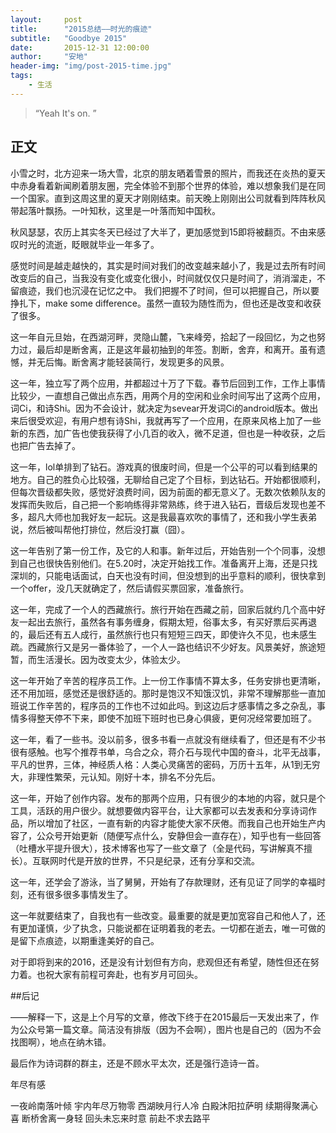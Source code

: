 ```yaml
---
layout:     post
title:      "2015总结——时光的痕迹"
subtitle:   "Goodbye 2015"
date:       2015-12-31 12:00:00
author:     "安地"
header-img: "img/post-2015-time.jpg"
tags:
    - 生活
---
```


> “Yeah It's on. ”

##  正文

小雪之时，北方迎来一场大雪，北京的朋友晒着雪景的照片，而我还在炎热的夏天中赤身看着新闻刷着朋友圈，完全体验不到那个世界的体验，难以想象我们是在同一个国家。直到这周这里的夏天才刚刚结束。前天晚上刚刚出公司就看到阵阵秋风带起落叶飘扬。一叶知秋，这里是一叶落而知中国秋。

秋风瑟瑟，农历上其实冬天已经过了大半了，更加感觉到15即将被翻页。不由来感叹时光的流逝，眨眼就毕业一年多了。

感觉时间是越走越快的，其实是时间对我们的改变越来越小了，我是过去所有时间改变后的自己，当我没有变化或变化很小，时间就仅仅只是时间了，消消溜走，不留痕迹，我们也沉浸在记忆之中。 我们把握不了时间，但可以把握自己，所以要挣扎下，make some difference。虽然一直较为随性而为，但也还是改变和收获了很多。

这一年自元旦始，在西湖河畔，灵隐山麓，飞来峰旁，拾起了一段回忆，为之也努力过，最后却是断舍离，正是这年最初抽到的年签。割断，舍弃，和离开。虽有遗憾，并无后悔。断舍离才能轻装简行，发现更多的风景。

这一年，独立写了两个应用，并都超过十万了下载。春节后回到工作，工作上事情比较少，一直想自己做出点东西，用两个月的空闲和业余时间写出了这两个应用，词Ci，和诗Shi。因为不会设计，就决定为sevear开发词Ci的android版本。做出来后很受欢迎，有用户想有诗Shi，我就再写了一个应用，在原来风格上加了一些新的东西，加广告也使我获得了小几百的收入，微不足道，但也是一种收获，之后也把广告去掉了。

这一年，lol单排到了钻石。游戏真的很废时间，但是一个公平的可以看到结果的地方。自己的胜负心比较强，无聊给自己定了个目标，到达钻石。开始都很顺利，但每次晋级都失败，感觉好浪费时间，因为前面的都无意义了。无数次依赖队友的发挥而失败后，自己把一个影响练得非常熟练，终于进入钻石，晋级后发现也差不多，超凡大师也加我好友一起玩。这是我最喜欢吹的事情了，还和我小学生表弟说，然后被叫帮他打排位，然后没打赢（囧）。

这一年告别了第一份工作，及它的人和事。新年过后，开始告别一个个同事，没想到自己也很快告别他们。在5.20时，决定开始找工作。准备离开上海，还是只找深圳的，只能电话面试，白天也没有时间，但没想到的出乎意料的顺利，很快拿到一个offer，没几天就确定了，然后请假买票回家，准备旅行。

这一年，完成了一个人的西藏旅行。旅行开始在西藏之前，回家后就约几个高中好友一起出去旅行，虽然各有事务缠身，假期太短，俗事太多，有买好票后买再退的，最后还有五人成行，虽然旅行也只有短短三四天，即使许久不见，也未感生疏。西藏旅行又是另一番体验了，一个人一路也结识不少好友。风景美好，旅途短暂，而生活漫长。因为改变太少，体验太少。

这一年开始了辛苦的程序员工作。上一份工作事情不算太多，任务安排也更清晰，还不用加班，感觉还是很舒适的。那时是饱汉不知饿汉饥，非常不理解那些一直加班说工作辛苦的，程序员的工作也不过如此吗。到这边后才感事情之多之杂乱，事情多得整天停不下来，即使不加班下班时也已身心俱疲，更何况经常要加班了。

这一年，看了一些书。没以前多，很多书看一点就没有继续看了，但还是有不少书很有感触。也写个推荐书单，乌合之众，蒋介石与现代中国的奋斗，北平无战事，平凡的世界，三体，神经质人格：人类心灵痛苦的密码，万历十五年，从1到无穷大，非理性繁荣，元认知。刚好十本，排名不分先后。

这一年，开始了创作内容。发布的那两个应用，只有很少的本地的内容，就只是个工具，活跃的用户很少。就想要做内容平台，让大家都可以去发表和分享诗词作品，所以增加了社区，一直有新的内容才能使大家不厌倦。而我自己也开始生产内容了，公众号开始更新（随便写点什么，安静但会一直存在），知乎也有一些回答（吐槽水平提升很大），技术博客也写了一些文章了（全是代码，写讲解真不擅长）。互联网时代是开放的世界，不只是纪录，还有分享和交流。

这一年，还学会了游泳，当了舅舅，开始有了存款理财，还有见证了同学的幸福时刻，还有很多很多事情发生了。

这一年就要结束了，自我也有一些改变。最重要的就是更加宽容自己和他人了，还有更加谨慎，少了执念，只能说都在证明着我的老去。一切都在逝去，唯一可做的是留下点痕迹，以期重逢美好的自己。

对于即将到来的2016，还是没有计划但有方向，悲观但还有希望，随性但还在努力着。也祝大家有前程可奔赴，也有岁月可回头。


##后记

——解释一下，这是上个月写的文章，修改下终于在2015最后一天发出来了，作为公众号第一篇文章。简洁没有排版（因为不会啊），图片也是自己的（因为不会找图啊），地点在纳木错。

最后作为诗词群的群主，还是不顾水平太次，还是强行造诗一首。

年尽有感

一夜岭南落叶倾 宇内年尽万物零
西湖映月行人冷 白殿沐阳拉萨明
续期得聚满心喜 断桥舍离一身轻 
回头未忘来时意 前赴不求去路平